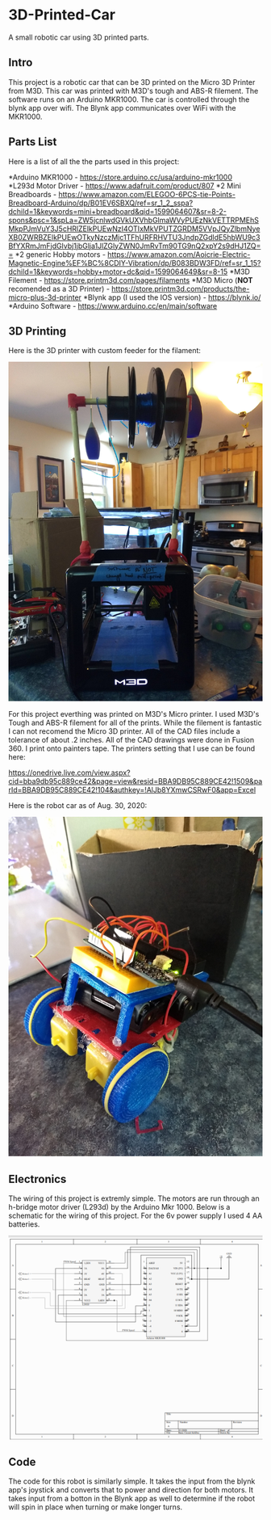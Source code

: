 # 3D-Printed-Car

A small robotic car using 3D printed parts.

## Intro

This project is a robotic car that can be 3D printed on the Micro 3D Printer from M3D. This car was printed with M3D's tough and ABS-R filement. The software runs on an Arduino MKR1000. The car is controlled through the blynk app over wifi. The Blynk app communicates over WiFi with the MKR1000.

## Parts List
Here is a list of all the the parts used in this project:

*Arduino MKR1000 - https://store.arduino.cc/usa/arduino-mkr1000 \
*L293d Motor Driver - https://www.adafruit.com/product/807
*2 Mini Breadboards - https://www.amazon.com/ELEGOO-6PCS-tie-Points-Breadboard-Arduino/dp/B01EV6SBXQ/ref=sr_1_2_sspa?dchild=1&keywords=mini+breadboard&qid=1599064607&sr=8-2-spons&psc=1&spLa=ZW5jcnlwdGVkUXVhbGlmaWVyPUEzNkVETTRPMEhSMkpPJmVuY3J5cHRlZElkPUEwNzI4OTIxMkVPUTZGRDM5VVpJQyZlbmNyeXB0ZWRBZElkPUEwOTkyNzczMjc1TFhURFRHVTU3JndpZGdldE5hbWU9c3BfYXRmJmFjdGlvbj1jbGlja1JlZGlyZWN0JmRvTm90TG9nQ2xpY2s9dHJ1ZQ==
*2 generic Hobby motors - https://www.amazon.com/Aoicrie-Electric-Magnetic-Engine%EF%BC%8CDIY-Vibration/dp/B083BDW3FD/ref=sr_1_15?dchild=1&keywords=hobby+motor+dc&qid=1599064649&sr=8-15
*M3D Filement - https://store.printm3d.com/pages/filaments
*M3D Micro (**NOT** recomended as a 3D Printer) - https://store.printm3d.com/products/the-micro-plus-3d-printer
*Blynk app (I used the IOS version) - https://blynk.io/
*Arduino Software - https://www.arduino.cc/en/main/software

## 3D Printing
Here is the 3D printer with custom feeder for the filament:

<img src="images/3dPrinter.jpg" alt="alt text" width="800">

For this project everthing was printed on M3D's Micro printer. I used M3D's Tough and ABS-R filement for all of the prints. While the filement is fantastic I can not recomend the Micro 3D printer. All of the CAD files include a tolerance of about .2 inches. All of the CAD drawings were done in Fusion 360. I print onto painters tape. The printers setting that I use can be found here:

https://onedrive.live.com/view.aspx?cid=bba9db95c889ce42&page=view&resid=BBA9DB95C889CE42!1509&parId=BBA9DB95C889CE42!104&authkey=!AlJb8YXmwCSRwF0&app=Excel

Here is the robot car as of Aug. 30, 2020:

<img src="images/robotCar30Aug2020.jpg" alt="alt text" width="800">

## Electronics
The wiring of this project is extremly simple. The motors are run through an h-bridge motor driver (L293d) by the Arduino Mkr 1000.
Below is a schematic for the wiring of this project. For the 6v power supply I used 4 AA batteries.

<img src="images/Screenshot (5).png" alt="alt text" width="800">

## Code
The code for this robot is similarly simple. It takes the input from the blynk app's joystick and converts that to power and direction for both motors. It takes input from a botton in the Blynk app as well to determine if the robot will spin in place when turning or make longer turns.
